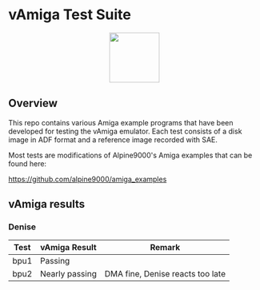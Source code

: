 # vAmiga Test Suite

<p align="center">
  <img src="http://www.dirkwhoffmann.de/vAMIGA/pics/vats1.png" height="100">
</p>

## Overview

This repo contains various Amiga example programs that have been developed for testing the vAmiga emulator. Each test consists of a disk image in ADF format and a reference image recorded with SAE. 

Most tests are modifications of Alpine9000's Amiga examples that can be found here:

https://github.com/alpine9000/amiga_examples

## vAmiga results 

### Denise

| Test          | vAmiga Result   | Remark                              | 
| ------------- | --------------- | ----------------------------------- |
| bpu1          | Passing         |                                     |
| bpu2          | Nearly passing  | DMA fine, Denise reacts too late    | 
